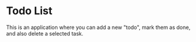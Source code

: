# Todo List

This is an application where you can add a new "todo", mark them as done, and also delete a selected task.
